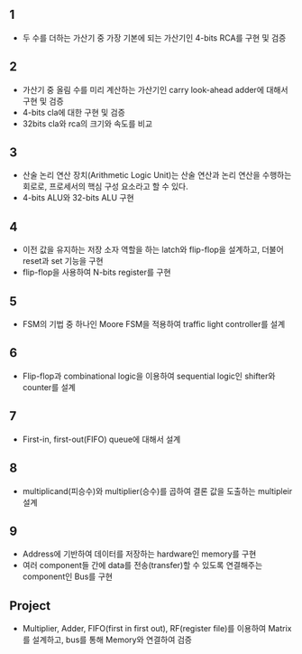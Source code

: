 ## 1
* 두 수를 더하는 가산기 중 가장 기본에 되는 가산기인 4-bits RCA를 구현 및 검증  
  
  
  
## 2
* 가산기 중 올림 수를 미리 계산하는 가산기인 carry look-ahead adder에 대해서 구현 및 검증  
* 4-bits cla에 대한 구현 및 검증
* 32bits cla와 rca의 크기와 속도를 비교
  
  

## 3
* 산술 논리 연산 장치(Arithmetic Logic Unit)는 산술 연산과 논리 연산을 수행하는 회로로, 프로세서의 핵심 구성 요소라고 할 수 있다.   
* 4-bits ALU와 32-bits ALU 구현
  
  
  
## 4  
* 이전 값을 유지하는 저장 소자 역할을 하는 latch와 flip-flop을 설계하고, 더불어 reset과 set 기능을 구현  
* flip-flop을 사용하여 N-bits register를 구현



## 5
* FSM의 기법 중 하나인 Moore FSM을 적용하여 traffic light controller를 설계
  


## 6
* Flip-flop과 combinational logic을 이용하여 sequential logic인 shifter와 counter를 설계
  


## 7
* First-in, first-out(FIFO) queue에 대해서 설계
  


## 8
* multiplicand(피승수)와 multiplier(승수)를 곱하여 결론 값을 도출하는 multipleir 설계
  


## 9
* Address에 기반하여 데이터를 저장하는 hardware인 memory를 구현
* 여러 component들 간에 data를 전송(transfer)할 수 있도록 연결해주는 component인 Bus를 구현  
  
  
  
## Project
* Multiplier, Adder, FIFO(first in first out), RF(register file)를 이용하여 Matrix를 설계하고, bus를 통해 Memory와 연결하여 검증